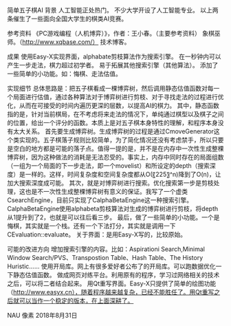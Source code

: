 简单五子棋AI
背景
	人工智能正处热门。
	不少大学开设了人工智能专业。
	以上两条催生了一些面向全国大学生的棋类AI竞赛。
        
参考资料
	《PC游戏编程（人机博弈）》，作者：王小春。（主要参考资料）
	象棋巫师。（http://www.xqbase.com/）
	技术博客。
        
成果
	使用Easy-X实现界面，alphabate剪枝算法作为搜索引擎。
	在一秒钟内可以产生一步走法，棋力超过初学者。
	易于拓展其他搜索引擎（其他算法）。
	添加了一些简单的小功能。如：悔棋、走法估值。
        
实现细节
总体思路是：把五子棋看成一棵博弈树，然后调用静态估值函数对每一个局面进行估值，通过各种算法对于博弈树进行剪枝、对于寻找走法的过程进行优化，从而在可接受的时间内遍历更深的层数，以提高AI的棋力。
其中，静态函数指的是，针对当前棋局，在不考虑将来走法的情况下，单纯通过棋型以及棋子之间的位置，给出一个评分的函数。本质上是对五子棋本身特性的理解，和程序本身没有太大关系。
首先要生成博弈树。生成博弈树的过程是通过CmoveGenerator这个类实现的。五子棋落子规则比较简单，为了简化情况还没有考虑禁手，所以只要是空白的地方都是可能的落子点。值得一提的是，并不是在内存中一次性生成整棵博弈树，因为这种做法的消耗是无法忍受的。事实上，内存中同时存在的局面组数（一组为一个局面的下一步走法，即一个movelist）和所设定的depth（搜索深度）是一样的。这样，时间复杂度和空间复杂度都从O(〖225〗^n)降到了O(n)，让加大搜索深度成可能。
其次，就是对博弈树进行搜索。优化搜索第一步是剪枝处理，这也是不一次性生成整棵博弈树有意义的保证。我写了一个虚类CsearchEngine，目前只实现了CalphaBetaEngine这一种搜索引擎。CalphaBetaEngine使用alphabeta剪枝算法对生成的博弈树进行剪枝，将depth从1提升到了2，也就是可以往后看三步。
最后，做了一些简单的小功能。一个是悔棋，其实就是一个栈。还有一个下法打分，其实就是调用一下CEvaluation::evaluate。
关于界面：是用Easy-X写的，比较原始。

可能的改进方向
	增加搜索引擎的内容。比如：Aspirationi Search,Minimal Window Search/PVS、Transpostion Table、Hash Table、The History Huristic……
	使用开局库。网上有很多爱好者公布了的开局库。可以跑数据优化一下静态估值函数。
	做成网页对练平台。利用原有的程序，学习过网络相关的技术之后，可以将二者结合起来。
	用Qt重写界面。Easy-X只提供了简单的绘图功能（http://www.easyx.cn），随着程序越来越复杂，已经不能胜任了。用Qt重写之后就可以当作一个稳定的版本，在上面深耕了。

NAU 像素
2018年8月31日
